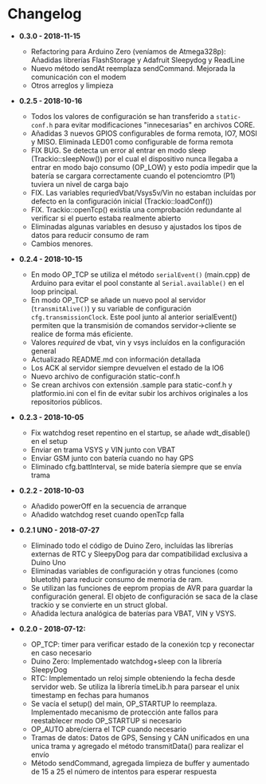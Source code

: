 # Changelog

* **0.3.0 - 2018-11-15**
  * Refactoring para Arduino Zero (veníamos de Atmega328p): Añadidas librerías FlashStorage y Adafruit Sleepydog y ReadLine
  * Nuevo método sendAt reemplaza sendCommand. Mejorada la comunicación con el modem
  * Otros arreglos y limpieza

* **0.2.5 - 2018-10-16**
  * Todos los valores de configuración se han transferido a `static-conf.h` para evitar modificaciones "innecesarias" en archivos CORE.
  * Añadidas 3 nuevos GPIOS configurables de forma remota, IO7, MOSI y MISO. Eliminada LED01 como configurable de forma remota
  * FIX BUG. Se detecta un error al entrar en modo sleep (Trackio::sleepNow()) por el cual el dispositivo nunca llegaba a entrar en modo bajo consumo (OP_LOW) y esto podía impedir que la batería se cargara correctamente cuando el potenciomtro (P1) tuviera un nivel de carga bajo
  * FIX. Las variables requriedVbat/Vsys5v/Vin no estaban incluídas por defecto en la configuración inicial (Trackio::loadConf())
  * FIX. Trackio::openTcp() existía una comprobación redundante al verificar si el puerto estaba realmente abierto
  * Eliminadas algunas variables en desuso y ajustados los tipos de datos para reducir consumo de ram
  * Cambios menores.


* **0.2.4 - 2018-10-15**
  * En modo OP_TCP se utiliza el método `serialEvent()` (main.cpp) de Arduino para evitar el pool constante al `Serial.available()` en el loop principal.
  * En modo OP_TCP se añade un nuevo pool al servidor (`transmitAlive()`) y su variable de configuración `cfg.transmissionClock`. Este pool junto al anterior serialEvent() permiten que la transmisión de comandos servidor->cliente se realice de forma más eficiente.
  * Valores _required_ de vbat, vin y vsys incluídos en la configuración general
  * Actualizado README.md con información detallada
  * Los ACK al servidor siempre devuelven el estado de la IO6
  * Nuevo archivo de configuración static-conf.h
  * Se crean archivos con extensión .sample para static-conf.h y platformio.ini con el fin de evitar subir los archivos originales a los repositorios públicos.


* **0.2.3 - 2018-10-05**
  * Fix watchdog reset repentino en el startup, se añade wdt_disable() en el setup
  * Enviar en trama VSYS y VIN junto con VBAT
  * Enviar GSM junto con batería cuando no hay GPS
  * Eliminado cfg.battInterval, se mide batería siempre que se envía trama


* **0.2.2 - 2018-10-03**
  * Añadido powerOff en la secuencia de arranque
  * Añadido watchdog reset cuando openTcp falla


* **0.2.1 UNO - 2018-07-27**
  * Eliminado todo el código de Duino Zero, incluídas las librerías externas
    de RTC y SleepyDog para dar compatibilidad exclusiva a Duino Uno
  * Eliminadas variables de configuración y otras funciones (como bluetoth) para
    reducir consumo de memoria de ram.
  * Se utilizan las funciones de eeprom propias de AVR para guardar la configuración
    general. El objeto de configuración se saca de la clase trackio y se convierte
    en un struct global.
  * Añadida lectura analógica de baterías para VBAT, VIN y VSYS.


* **0.2.0 - 2018-07-12:**
  * OP_TCP: timer para verificar estado de la conexión tcp y reconectar en caso necesario
  * Duino Zero: Implementado watchdog+sleep con la librería SleepyDog
  * RTC: Implementado un reloj simple obteniendo la fecha desde servidor web. Se utiliza
    la librería timeLib.h para parsear el unix timestamp en fechas para humanos
  * Se vacía el setup() del main, OP_STARTUP lo reemplaza. Implementado mecanismo de
    protección ante fallos para reestablecer modo OP_STARTUP si necesario
  * OP_AUTO abre/cierra el TCP cuando necesario
  * Tramas de datos: Datos de GPS, Sensing y CAN unificados en una unica trama
    y agregado el método transmitData() para realizar el envío
  * Método sendCommand, agregada limpieza de buffer y aumentado de 15 a 25 el número
    de intentos para esperar respuesta
